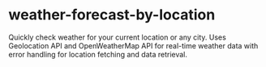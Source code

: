 # weather-forecast-by-location
Quickly check weather for your current location or any city. Uses Geolocation API and OpenWeatherMap API for real-time weather data with error handling for location fetching and data retrieval.
